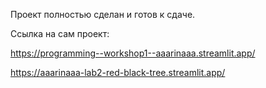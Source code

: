 Проект полностью сделан и готов к сдаче.

Ссылка на сам проект:

https://programming--workshop1--aaarinaaa.streamlit.app/


https://aaarinaaa-lab2-red-black-tree.streamlit.app/
